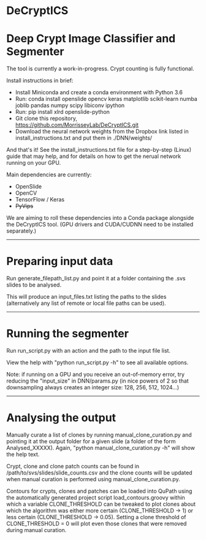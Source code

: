 # DeCryptICS
# Deep Crypt Image Classifier and Segmenter

The tool is currently a work-in-progress.  Crypt counting is fully functional.

Install instructions in brief:

* Install Miniconda and create a conda environment with Python 3.6
* Run: conda install openslide opencv keras matplotlib scikit-learn numba joblib pandas numpy scipy libiconv ipython
* Run: pip install xlrd openslide-python
* Git clone this repository, https://github.com/MorrisseyLab/DeCryptICS.git
* Download the neural network weights from the Dropbox link listed in install\_instructions.txt and put them in ./DNN/weights/

And that's it! See the install\_instructions.txt file for a step-by-step (Linux) guide that may help, and for details on how to get the nerual network running on your GPU.

Main dependencies are currently:

* OpenSlide
* OpenCV
* TensorFlow / Keras
* ~~PyVips~~

We are aiming to roll these dependencies into a Conda package alongside the DeCryptICS tool. (GPU drivers and CUDA/CUDNN need to be installed separately.)

---

# Preparing input data

Run generate\_filepath\_list.py and point it at a folder containing the .svs slides to be analysed.

This will produce an input\_files.txt listing the paths to the slides (alternatively any list of remote or local file paths can be used).

---

# Running the segmenter

Run run\_script.py with an action and the path to the input file list.

View the help with "python run\_script.py -h" to see all available options.

Note: if running on a GPU and you receive an out-of-memory error, try reducing the "input\_size" in DNN/params.py (in nice powers of 2 so that downsampling always creates an integer size: 128, 256, 512, 1024...)

---

# Analysing the output

Manually curate a list of clones by running manual\_clone\_curation.py and pointing it at the output folder for a given slide (a folder of the form Analysed\_XXXXX). Again, "python manual\_clone\_curation.py -h" will show the help text.

Crypt, clone and clone patch counts can be found in /path/to/svs/slides/slide\_counts.csv and the clone counts will be updated when manual curation is performed using manual\_clone\_curation.py.

Contours for crypts, clones and patches can be loaded into QuPath using the automatically generated project script load\_contours.groovy within which a variable CLONE\_THRESHOLD can be tweaked to plot clones about which the algorithm was either more certain (CLONE\_THRESHOLD -> 1) or less certain (CLONE\_THRESHOLD -> 0.05). Setting a clone threshold of CLONE\_THRESHOLD = 0 will plot even those clones that were removed during manual curation. 
